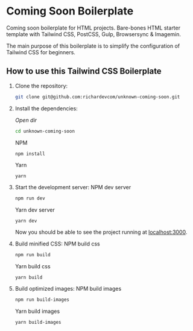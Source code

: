 # Coming Soon Boilerplate

Coming soon boilerplate for HTML projects. Bare-bones HTML starter template with Tailwind CSS, PostCSS, Gulp, Browsersync &amp; Imagemin.

The main purpose of this boilerplate is to simplify the configuration of Tailwind CSS for beginners.

## How to use this Tailwind CSS Boilerplate

1. Clone the repository:

    ```bash
    git clone git@github.com:richardevcom/unknown-coming-soon.git 
    ```

2. Install the dependencies:
    
    _Open dir_
    ```bash
    cd unknown-coming-soon
    ```
    NPM
    ```bash
    npm install
    ```
    Yarn
    ```
    yarn
    ```

3. Start the development server:
    NPM dev server
    ```bash
    npm run dev
    ```
    Yarn dev server
    ```
    yarn dev
    ```

    Now you should be able to see the project running at [localhost:3000](http://localhost:3000).

4. Build minified CSS:
    NPM build css
    ```bash
    npm run build
    ```
    Yarn build css
    ```
    yarn build
    ```

5. Build optimized images:
    NPM build images
    ```bash
    npm run build-images
    ```
    Yarn build images
    ```
    yarn build-images
    ```
